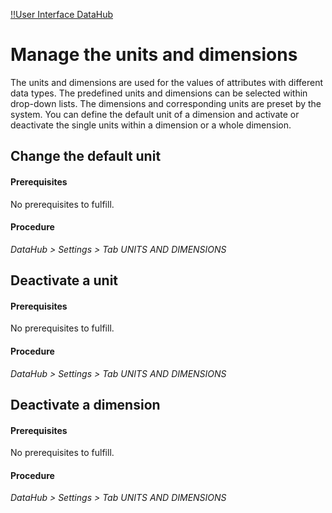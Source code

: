 [!!User Interface DataHub](../UserInterface/02g_UnitsDimensions.md)

[comment]: <> (When will I be able to do something in this tab? If not -> delete document for now)

# Manage the units and dimensions

The units and dimensions are used for the values of attributes with different data types. The predefined units and dimensions can be selected within drop-down lists. The dimensions and corresponding units are preset by the system. You can define the default unit of a dimension and activate or deactivate the single units within a dimension or a whole dimension.

[comment]: <> (Not yet possible - should change)

## Change the default unit

#### Prerequisites

No prerequisites to fulfill.

#### Procedure
*DataHub > Settings > Tab UNITS AND DIMENSIONS*

[comment]: <> (to be completed)



## Deactivate a unit

#### Prerequisites

No prerequisites to fulfill.

#### Procedure
*DataHub > Settings > Tab UNITS AND DIMENSIONS*

[comment]: <> (to be completed)



## Deactivate a dimension

#### Prerequisites

No prerequisites to fulfill.

#### Procedure
*DataHub > Settings > Tab UNITS AND DIMENSIONS*

[comment]: <> (to be completed)
